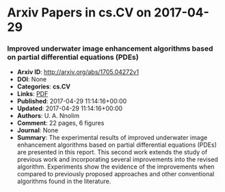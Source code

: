 # Arxiv Papers in cs.CV on 2017-04-29
### Improved underwater image enhancement algorithms based on partial differential equations (PDEs)
- **Arxiv ID**: http://arxiv.org/abs/1705.04272v1
- **DOI**: None
- **Categories**: **cs.CV**
- **Links**: [PDF](http://arxiv.org/pdf/1705.04272v1)
- **Published**: 2017-04-29 11:14:16+00:00
- **Updated**: 2017-04-29 11:14:16+00:00
- **Authors**: U. A. Nnolim
- **Comment**: 22 pages, 6 figures
- **Journal**: None
- **Summary**: The experimental results of improved underwater image enhancement algorithms based on partial differential equations (PDEs) are presented in this report. This second work extends the study of previous work and incorporating several improvements into the revised algorithm. Experiments show the evidence of the improvements when compared to previously proposed approaches and other conventional algorithms found in the literature.



